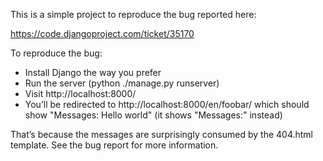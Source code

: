 This is a simple project to reproduce the bug reported here:

https://code.djangoproject.com/ticket/35170

To reproduce the bug:

- Install Django the way you prefer
- Run the server (python ./manage.py runserver)
- Visit http://localhost:8000/
- You’ll be redirected to http://localhost:8000/en/foobar/ which should show
"Messages: Hello world" (it shows "Messages:" instead)

That’s because the messages are surprisingly consumed by the 404.html template.
See the bug report for more information.
